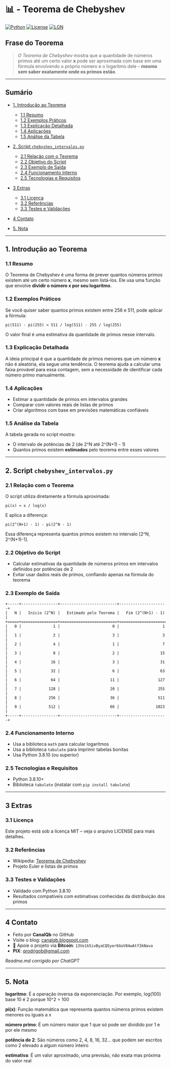 # 📊 - Teorema de Chebyshev

[![Python](https://img.shields.io/badge/Python-3.7%2B-blue.svg)](https://www.python.org/)
[![License](https://img.shields.io/badge/license-MIT-green)](LICENSE)
[![LGN](https://img.shields.io/badge/Teorema-Lei%20dos%20Grandes%20Números-ff69b4.svg)](https://en.wikipedia.org/wiki/Law_of_large_numbers)

## Frase do Teorema

> *O Teorema de Chebyshev* mostra que a quantidade de números primos até um certo valor **x** pode ser aproximada com base em uma fórmula envolvendo o próprio número e o logaritmo dele – **mesmo sem saber exatamente onde os primos estão**.

---

## Sumário

* [1. Introdução ao Teorema](#1-introdução-ao-teorema)

  * [1.1 Resumo](#11-resumo)
  * [1.2 Exemplos Práticos](#12-exemplos-práticos)
  * [1.3 Explicação Detalhada](#13-explicação-detalhada)
  * [1.4 Aplicações](#14-aplicações)
  * [1.5 Análise da Tabela](#15-análise-da-tabela)
* [2. Script `chebyshev_intervalos.py`](#2-script-chebyshev_intervalospy)

  * [2.1 Relação com o Teorema](#21-relação-com-o-teorema)
  * [2.2 Objetivo do Script](#22-objetivo-do-script)
  * [2.3 Exemplo de Saída](#23-exemplo-de-saída)
  * [2.4 Funcionamento Interno](#24-funcionamento-interno)
  * [2.5 Tecnologias e Requisitos](#25-tecnologias-e-requisitos)
* [3 Extras](#3-extras)

  * [3.1 Licença](#31-licença)
  * [3.2 Referências](#32-referencias)
  * [3.3 Testes e Validações](#33-testes-e-validações)
* [4 Contato](#4-contato)
* [5. Nota](#5-nota)

---

## 1. Introdução ao Teorema

### 1.1 Resumo

O Teorema de Chebyshev é uma forma de prever quantos números primos existem até um certo número **x**, mesmo sem listá-los. Ele usa uma função que envolve **dividir o número x por seu logaritmo**.

### 1.2 Exemplos Práticos

Se você quiser saber quantos primos existem entre 256 e 511, pode aplicar a fórmula:

```
pi(511) - pi(255) ≈ 511 / log(511) - 255 / log(255)
```

O valor final é uma estimativa da quantidade de primos nesse intervalo.

### 1.3 Explicação Detalhada

A ideia principal é que a quantidade de primos menores que um número **x** não é aleatória, ela segue uma tendência. O teorema ajuda a calcular uma faixa provável para essa contagem, sem a necessidade de identificar cada número primo manualmente.

### 1.4 Aplicações

* Estimar a quantidade de primos em intervalos grandes
* Comparar com valores reais de listas de primos
* Criar algoritmos com base em previsões matemáticas confiáveis

### 1.5 Análise da Tabela

A tabela gerada no script mostra:

* O intervalo de potências de 2 (de 2^N até 2^(N+1) - 1)
* Quantos primos existem **estimados** pelo teorema entre esses valores

---

## 2. Script `chebyshev_intervalos.py`

### 2.1 Relação com o Teorema

O script utiliza diretamente a fórmula aproximada:

```
pi(x) ≈ x / log(x)
```

E aplica a diferença:

```
pi(2^(N+1) - 1) - pi(2^N - 1)
```

Essa diferença representa quantos primos existem no intervalo \[2^N, 2^(N+1)-1].

### 2.2 Objetivo do Script

* Calcular estimativas da quantidade de números primos em intervalos definidos por potências de 2
* Evitar usar dados reais de primos, confiando apenas na fórmula do teorema

### 2.3 Exemplo de Saída

```
+-----+----------------+-------------------------+---------------------+
|   N |   Início (2^N) |   Estimado pelo Teorema |   Fim (2^(N+1) - 1) |
+=====+================+=========================+=====================+
|   0 |              1 |                       0 |                   1 |
|   1 |              2 |                       3 |                   3 |
|   2 |              4 |                       1 |                   7 |
|   3 |              8 |                       2 |                  15 |
|   4 |             16 |                       3 |                  31 |
|   5 |             32 |                       6 |                  63 |
|   6 |             64 |                      11 |                 127 |
|   7 |            128 |                      20 |                 255 |
|   8 |            256 |                      36 |                 511 |
|   9 |            512 |                      66 |                1023 |
+-----+----------------+-------------------------+---------------------+
```

### 2.4 Funcionamento Interno

* Usa a biblioteca `math` para calcular logaritmos
* Usa a biblioteca `tabulate` para imprimir tabelas bonitas
* Usa Python 3.8.10 (ou superior)

### 2.5 Tecnologias e Requisitos

* Python 3.8.10+
* Biblioteca `tabulate` (instalar com `pip install tabulate`)

---

## 3 Extras

### 3.1 Licença

Este projeto está sob a licença MIT – veja o arquivo LICENSE para mais detalhes.

### 3.2 Referências

* Wikipedia: [Teorema de Chebyshev](https://pt.wikipedia.org/wiki/Teorema_de_Chebyshev)
* Projeto Euler e listas de primos

### 3.3 Testes e Validações

* Validado com Python 3.8.10
* Resultados compatíveis com estimativas conhecidas da distribuição dos primos

---

## 4 Contato

* Feito por **CanalQb** no GitHub
* Visite o blog: [canalqb.blogspot.com](https://canalqb.blogspot.com)
* 💸 Apoie o projeto via **Bitcoin**: `13Ve1k5ivByaCQ5yer6GoV84wAtf3kNava`
* **PIX**: [qrodrigob@gmail.com](mailto:qrodrigob@gmail.com)

*Readme.md corrigido por ChatGPT*

---

## 5. Nota

**logaritmo**:
É a operação inversa da exponenciação. Por exemplo, log(100) base 10 é 2 porque 10^2 = 100

**pi(x)**:
Função matemática que representa quantos números primos existem menores ou iguais a x

**número primo**:
É um número maior que 1 que só pode ser dividido por 1 e por ele mesmo

**potência de 2**:
São números como 2, 4, 8, 16, 32... que podem ser escritos como 2 elevado a algum número inteiro

**estimativa**:
É um valor aproximado, uma previsão, não exata mas próxima do valor real 
